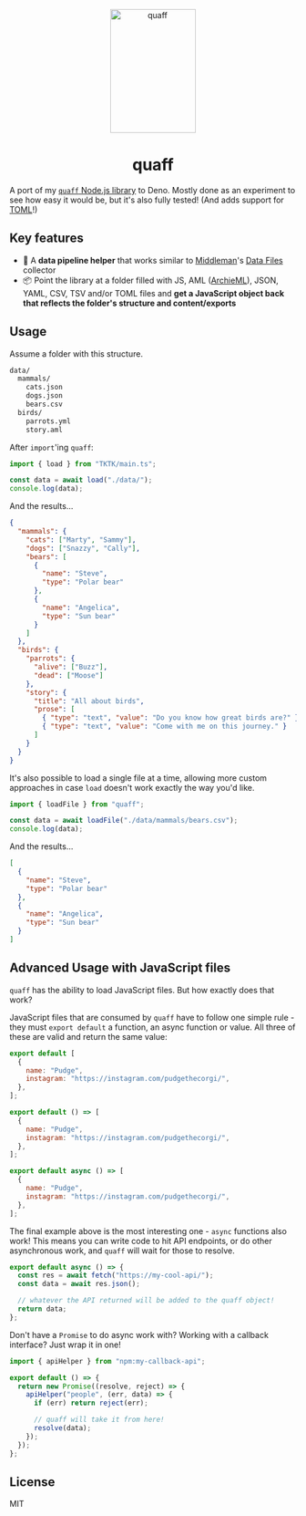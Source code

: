 <p align="center">
  <img src="https://i.imgur.com/yC80ftQ.png" width="150" height="217" alt="quaff">
</p>
<h1 align="center">
  quaff
</h1>

A port of my [`quaff` Node.js library](https://github.com/rdmurphy/quaff) to
Deno. Mostly done as an experiment to see how easy it would be, but it's also
fully tested! (And adds support for [TOML](https://toml.io/en/)!)

## Key features

- 🚚 A **data pipeline helper** that works similar to
  [Middleman](https://middlemanapp.com/)'s
  [Data Files](https://middlemanapp.com/advanced/data_files/) collector
- 📦 Point the library at a folder filled with JS, AML
  ([ArchieML](http://archieml.org)), JSON, YAML, CSV, TSV and/or TOML files and
  **get a JavaScript object back that reflects the folder's structure and
  content/exports**

## Usage

Assume a folder with this structure.

```txt
data/
  mammals/
    cats.json
    dogs.json
    bears.csv
  birds/
    parrots.yml
    story.aml
```

After `import`'ing `quaff`:

```js
import { load } from "TKTK/main.ts";

const data = await load("./data/");
console.log(data);
```

And the results...

```json
{
  "mammals": {
    "cats": ["Marty", "Sammy"],
    "dogs": ["Snazzy", "Cally"],
    "bears": [
      {
        "name": "Steve",
        "type": "Polar bear"
      },
      {
        "name": "Angelica",
        "type": "Sun bear"
      }
    ]
  },
  "birds": {
    "parrots": {
      "alive": ["Buzz"],
      "dead": ["Moose"]
    },
    "story": {
      "title": "All about birds",
      "prose": [
        { "type": "text", "value": "Do you know how great birds are?" },
        { "type": "text", "value": "Come with me on this journey." }
      ]
    }
  }
}
```

It's also possible to load a single file at a time, allowing more custom
approaches in case `load` doesn't work exactly the way you'd like.

```js
import { loadFile } from "quaff";

const data = await loadFile("./data/mammals/bears.csv");
console.log(data);
```

And the results...

```json
[
  {
    "name": "Steve",
    "type": "Polar bear"
  },
  {
    "name": "Angelica",
    "type": "Sun bear"
  }
]
```

## Advanced Usage with JavaScript files

`quaff` has the ability to load JavaScript files. But how exactly does that
work?

JavaScript files that are consumed by `quaff` have to follow one simple rule -
they must `export default` a function, an async function or value. All three of
these are valid and return the same value:

```js
export default [
  {
    name: "Pudge",
    instagram: "https://instagram.com/pudgethecorgi/",
  },
];
```

```js
export default () => [
  {
    name: "Pudge",
    instagram: "https://instagram.com/pudgethecorgi/",
  },
];
```

```js
export default async () => [
  {
    name: "Pudge",
    instagram: "https://instagram.com/pudgethecorgi/",
  },
];
```

The final example above is the most interesting one - `async` functions also
work! This means you can write code to hit API endpoints, or do other
asynchronous work, and `quaff` will wait for those to resolve.

```js
export default async () => {
  const res = await fetch("https://my-cool-api/");
  const data = await res.json();

  // whatever the API returned will be added to the quaff object!
  return data;
};
```

Don't have a `Promise` to do async work with? Working with a callback interface?
Just wrap it in one!

```js
import { apiHelper } from "npm:my-callback-api";

export default () => {
  return new Promise((resolve, reject) => {
    apiHelper("people", (err, data) => {
      if (err) return reject(err);

      // quaff will take it from here!
      resolve(data);
    });
  });
};
```

## License

MIT
